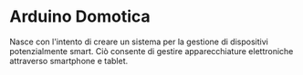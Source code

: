# Arduino Domotica

Nasce con l'intento di creare un sistema per la gestione di dispositivi potenzialmente smart.
Ciò consente di gestire apparecchiature elettroniche attraverso smartphone e tablet.
